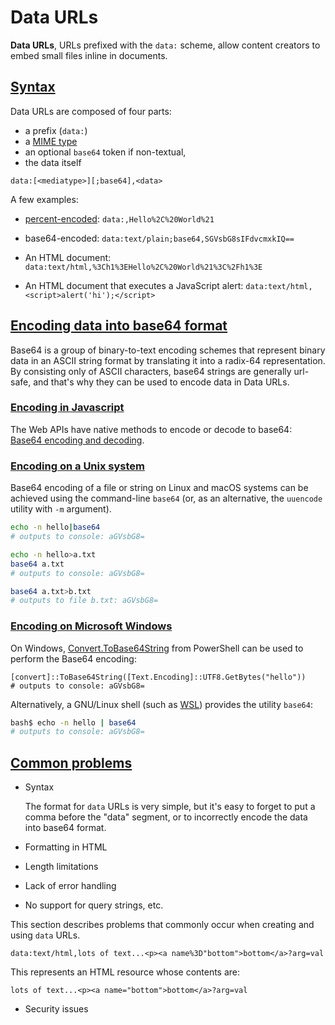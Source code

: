 # Data URLs

**Data URLs**, URLs prefixed with the `data:` scheme, allow content creators to embed small files inline in documents.

## [Syntax](https://developer.mozilla.org/en-US/docs/Web/HTTP/Basics_of_HTTP/Data_URLs#syntax)

Data URLs are composed of four parts:

- a prefix (`data:`)
- a [MIME type](https://developer.mozilla.org/en-US/docs/Web/HTTP/Basics_of_HTTP/MIME_types)
- an optional `base64` token if non-textual,
-  the data itself

```
data:[<mediatype>][;base64],<data>
```

A few examples:

- [percent-encoded](https://developer.mozilla.org/en-US/docs/Glossary/percent-encoding): `data:,Hello%2C%20World%21`

- base64-encoded: `data:text/plain;base64,SGVsbG8sIFdvcmxkIQ==`
- An HTML document: `data:text/html,%3Ch1%3EHello%2C%20World%21%3C%2Fh1%3E`
- An HTML document that executes a JavaScript alert: `data:text/html,<script>alert('hi');</script>`

## [Encoding data into base64 format](https://developer.mozilla.org/en-US/docs/Web/HTTP/Basics_of_HTTP/Data_URLs#encoding_data_into_base64_format)

Base64 is a group of binary-to-text encoding schemes that represent binary data in an ASCII string format by translating it into a radix-64 representation. By consisting only of ASCII characters, base64 strings are generally url-safe, and that's why they can be used to encode data in Data URLs.

### [Encoding in Javascript](https://developer.mozilla.org/en-US/docs/Web/HTTP/Basics_of_HTTP/Data_URLs#encoding_in_javascript)

The Web APIs have native methods to encode or decode to base64: [Base64 encoding and decoding](https://developer.mozilla.org/en-US/docs/Glossary/Base64).

### [Encoding on a Unix system](https://developer.mozilla.org/en-US/docs/Web/HTTP/Basics_of_HTTP/Data_URLs#encoding_on_a_unix_system)

Base64 encoding of a file or string on Linux and macOS systems can be achieved using the command-line `base64` (or, as an alternative, the `uuencode` utility with `-m` argument).

```bash
echo -n hello|base64
# outputs to console: aGVsbG8=

echo -n hello>a.txt
base64 a.txt
# outputs to console: aGVsbG8=

base64 a.txt>b.txt
# outputs to file b.txt: aGVsbG8=
```

### [Encoding on Microsoft Windows](https://developer.mozilla.org/en-US/docs/Web/HTTP/Basics_of_HTTP/Data_URLs#encoding_on_microsoft_windows)

On Windows, [Convert.ToBase64String](https://docs.microsoft.com/en-us/dotnet/api/system.convert.tobase64string?view=net-5.0) from PowerShell can be used to perform the Base64 encoding:

```shell
[convert]::ToBase64String([Text.Encoding]::UTF8.GetBytes("hello"))
# outputs to console: aGVsbG8=
```

Alternatively, a GNU/Linux shell (such as [WSL](https://en.wikipedia.org/wiki/Windows_Subsystem_for_Linux)) provides the utility `base64`:

```bash
bash$ echo -n hello | base64
# outputs to console: aGVsbG8=
```

## [Common problems](https://developer.mozilla.org/en-US/docs/Web/HTTP/Basics_of_HTTP/Data_URLs#common_problems)

- Syntax

  The format for `data` URLs is very simple, but it's easy to forget to put a comma before the "data" segment, or to incorrectly encode the data into base64 format.

- Formatting in HTML

- Length limitations

- Lack of error handling

- No support for query strings, etc.

This section describes problems that commonly occur when creating and using `data` URLs.

```
data:text/html,lots of text...<p><a name%3D"bottom">bottom</a>?arg=val
```

This represents an HTML resource whose contents are:

```
lots of text...<p><a name="bottom">bottom</a>?arg=val
```

- Security issues
